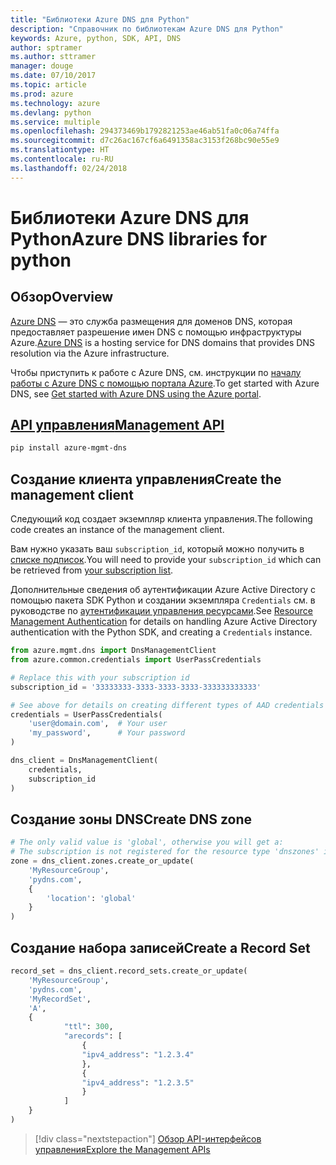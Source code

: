 ```yaml
---
title: "Библиотеки Azure DNS для Python"
description: "Справочник по библиотекам Azure DNS для Python"
keywords: Azure, python, SDK, API, DNS
author: sptramer
ms.author: sttramer
manager: douge
ms.date: 07/10/2017
ms.topic: article
ms.prod: azure
ms.technology: azure
ms.devlang: python
ms.service: multiple
ms.openlocfilehash: 294373469b1792821253ae46ab51fa0c06a74ffa
ms.sourcegitcommit: d7c26ac167cf6a6491358ac3153f268bc90e55e9
ms.translationtype: HT
ms.contentlocale: ru-RU
ms.lasthandoff: 02/24/2018
---
```

# <a name="azure-dns-libraries-for-python"></a><span data-ttu-id="3c9d5-104">Библиотеки Azure DNS для Python</span><span class="sxs-lookup"><span data-stu-id="3c9d5-104">Azure DNS libraries for python</span></span>

## <a name="overview"></a><span data-ttu-id="3c9d5-105">Обзор</span><span class="sxs-lookup"><span data-stu-id="3c9d5-105">Overview</span></span>

<span data-ttu-id="3c9d5-106">[Azure DNS](/azure/dns/dns-overview) — это служба размещения для доменов DNS, которая предоставляет разрешение имен DNS с помощью инфраструктуры Azure.</span><span class="sxs-lookup"><span data-stu-id="3c9d5-106">[Azure DNS](/azure/dns/dns-overview) is a hosting service for DNS domains that provides DNS resolution via the Azure infrastructure.</span></span>

<span data-ttu-id="3c9d5-107">Чтобы приступить к работе с Azure DNS, см. инструкции по [началу работы с Azure DNS с помощью портала Azure](/azure/dns/dns-getstarted-portal).</span><span class="sxs-lookup"><span data-stu-id="3c9d5-107">To get started with Azure DNS, see [Get started with Azure DNS using the Azure portal](/azure/dns/dns-getstarted-portal).</span></span>

## <a name="management-apipythonapioverviewazurednsmanagement"></a>[<span data-ttu-id="3c9d5-108">API управления</span><span class="sxs-lookup"><span data-stu-id="3c9d5-108">Management API</span></span>](/python/api/overview/azure/dns/management)

```bash
pip install azure-mgmt-dns
```

## <a name="create-the-management-client"></a><span data-ttu-id="3c9d5-109">Создание клиента управления</span><span class="sxs-lookup"><span data-stu-id="3c9d5-109">Create the management client</span></span>

<span data-ttu-id="3c9d5-110">Следующий код создает экземпляр клиента управления.</span><span class="sxs-lookup"><span data-stu-id="3c9d5-110">The following code creates an instance of the management client.</span></span>

<span data-ttu-id="3c9d5-111">Вам нужно указать ваш ``subscription_id``, который можно получить в [списке подписок](https://manage.windowsazure.com/#Workspaces/AdminTasks/SubscriptionMapping).</span><span class="sxs-lookup"><span data-stu-id="3c9d5-111">You will need to provide your ``subscription_id`` which can be retrieved from [your subscription list](https://manage.windowsazure.com/#Workspaces/AdminTasks/SubscriptionMapping).</span></span>

<span data-ttu-id="3c9d5-112">Дополнительные сведения об аутентификации Azure Active Directory с помощью пакета SDK Python и создании экземпляра ``Credentials`` см. в руководстве по [аутентификации управления ресурсами](/python/azure/python-sdk-azure-authenticate).</span><span class="sxs-lookup"><span data-stu-id="3c9d5-112">See [Resource Management Authentication](/python/azure/python-sdk-azure-authenticate) for details on handling Azure Active Directory authentication with the Python SDK, and creating a ``Credentials`` instance.</span></span>

```python 
from azure.mgmt.dns import DnsManagementClient
from azure.common.credentials import UserPassCredentials

# Replace this with your subscription id
subscription_id = '33333333-3333-3333-3333-333333333333'

# See above for details on creating different types of AAD credentials
credentials = UserPassCredentials(
    'user@domain.com',  # Your user
    'my_password',      # Your password
)

dns_client = DnsManagementClient(
    credentials,
    subscription_id
)
```

## <a name="create-dns-zone"></a><span data-ttu-id="3c9d5-113">Создание зоны DNS</span><span class="sxs-lookup"><span data-stu-id="3c9d5-113">Create DNS zone</span></span>
```python
# The only valid value is 'global', otherwise you will get a:
# The subscription is not registered for the resource type 'dnszones' in the location 'westus'.
zone = dns_client.zones.create_or_update(
    'MyResourceGroup',
    'pydns.com',
    {
        'location': 'global'
    }
)
```
    
## <a name="create-a-record-set"></a><span data-ttu-id="3c9d5-114">Создание набора записей</span><span class="sxs-lookup"><span data-stu-id="3c9d5-114">Create a Record Set</span></span>
```python
record_set = dns_client.record_sets.create_or_update(
    'MyResourceGroup',
    'pydns.com',
    'MyRecordSet',
    'A',
    {
            "ttl": 300,
            "arecords": [
                {
                "ipv4_address": "1.2.3.4"
                },
                {
                "ipv4_address": "1.2.3.5"
                }
            ]
    }
)
```

> [!div class="nextstepaction"]
> [<span data-ttu-id="3c9d5-115">Обзор API-интерфейсов управления</span><span class="sxs-lookup"><span data-stu-id="3c9d5-115">Explore the Management APIs</span></span>](/python/api/overview/azure/dns/management)
